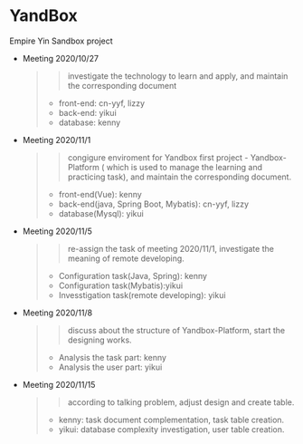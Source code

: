 # YandBox
Empire Yin Sandbox project

* Meeting 2020/10/27  
    >> investigate the technology to learn and apply, and maintain the corresponding document  
    > * front-end: cn-yyf, lizzy  
    > * back-end: yikui  
    > * database: kenny  
    
* Meeting 2020/11/1  
    >> congigure enviroment for Yandbox first project - Yandbox-Platform ( which is used to manage the learning and practicing task), and maintain the corresponding document.  
    > * front-end(Vue): kenny
    > * back-end(java, Spring Boot, Mybatis): cn-yyf, lizzy
    > * database(Mysql): yikui  

* Meeting 2020/11/5  
    >> re-assign the task of meeting 2020/11/1, investigate the meaning of remote developing.  
    > * Configuration task(Java, Spring): kenny
    > * Configuration task(Mybatis):yikui
    > * Invesstigation task(remote developing): yikui  

* Meeting 2020/11/8
    >> discuss about the structure of Yandbox-Platform, start the designing works.
    > * Analysis the task part: kenny
    > * Analysis the user part: yikui
    
* Meeting 2020/11/15
    >> according to talking problem, adjust design and create table.
    > * kenny: task document complementation, task table creation.
    > * yikui: database complexity investigation, user table creation.
